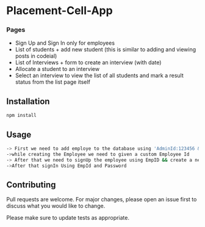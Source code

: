 # Placement-Cell-App
### Pages

-	Sign Up and Sign In only for employees
-	List of students + add new student (this is similar to adding and viewing posts in codeial)
-	List of Interviews + form to create an interview (with date)
-	Allocate a student to an interview
-	Select an interview to view the list of all students and mark a result status from the list page itself

## Installation

```bash
npm install
```

## Usage
```bash
-> First we need to add employe to the database using 'AdminId:123456 && password:123@123'
->while creating the Employee we need to given a custom Employee Id
-> After that we need to signUp the employee using EmpID && create a new password
->After that signIn Using EmpId and Password

```



## Contributing

Pull requests are welcome. For major changes, please open an issue first
to discuss what you would like to change.

Please make sure to update tests as appropriate.

